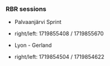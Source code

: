 ### RBR sessions

* Palvaanjärvi Sprint
* right/left: 1719855408 / 1719855670

* Lyon - Gerland
* right/left: 1719854504 / 1719854622
